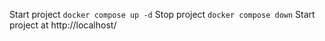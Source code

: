 Start project ```docker compose up -d```
Stop project ```docker compose down```
Start project at http://localhost/
